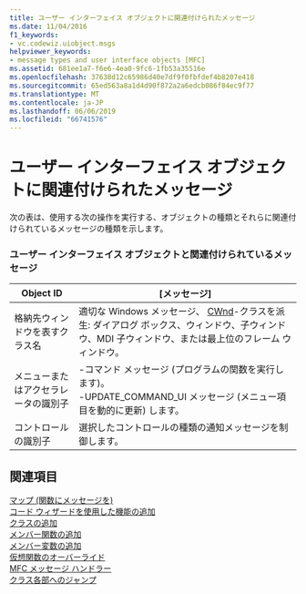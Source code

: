 ```yaml
---
title: ユーザー インターフェイス オブジェクトに関連付けられたメッセージ
ms.date: 11/04/2016
f1_keywords:
- vc.codewiz.uiobject.msgs
helpviewer_keywords:
- message types and user interface objects [MFC]
ms.assetid: 681ee1a7-f6e6-4ea0-9fc6-1fb53a35516e
ms.openlocfilehash: 37638d12c65986d40e7df9f0fbfdef4b8207e418
ms.sourcegitcommit: 65ed563a8a1d4d90f872a2a6edcb086f84ec9f77
ms.translationtype: MT
ms.contentlocale: ja-JP
ms.lasthandoff: 06/06/2019
ms.locfileid: "66741576"
---
```

# <a name="message-types-associated-with-user-interface-objects"></a>ユーザー インターフェイス オブジェクトに関連付けられたメッセージ

次の表は、使用する次の操作を実行する、オブジェクトの種類とそれらに関連付けられているメッセージの種類を示します。

### <a name="user-interface-objects-and-associated-messages"></a>ユーザー インターフェイス オブジェクトと関連付けられているメッセージ

|Object ID|[メッセージ]|
|---------------|--------------|
|格納先ウィンドウを表すクラス名|適切な Windows メッセージ、 [CWnd](../../mfc/reference/cwnd-class.md)-クラスを派生: ダイアログ ボックス、ウィンドウ、子ウィンドウ、MDI 子ウィンドウ、または最上位のフレーム ウィンドウ。|
|メニューまたはアクセラレータの識別子|-コマンド メッセージ (プログラムの関数を実行します)。<br />-UPDATE_COMMAND_UI メッセージ (メニュー項目を動的に更新) します。|
|コントロールの識別子|選択したコントロールの種類の通知メッセージを制御します。|

## <a name="see-also"></a>関連項目

[マップ (関数にメッセージを)](../../mfc/reference/mapping-messages-to-functions.md)<br/>
[コード ウィザードを使用した機能の追加](../../ide/adding-functionality-with-code-wizards-cpp.md)<br/>
[クラスの追加](../../ide/adding-a-class-visual-cpp.md)<br/>
[メンバー関数の追加](../../ide/adding-a-member-function-visual-cpp.md)<br/>
[メンバー変数の追加](../../ide/adding-a-member-variable-visual-cpp.md)<br/>
[仮想関数のオーバーライド](../../ide/overriding-a-virtual-function-visual-cpp.md)<br/>
[MFC メッセージ ハンドラー](../../mfc/reference/adding-an-mfc-message-handler.md)<br/>
[クラス各部へのジャンプ](../../ide/navigate-code-cpp.md)
